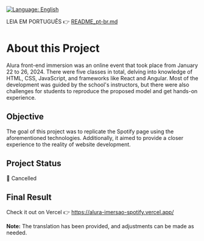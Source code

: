 [![Language: English](https://img.shields.io/badge/Language-English-brightgreen.svg)](README-en.md)

LEIA EM PORTUGUÊS 👉 [README_pt-br.md](https://github.com/LucasCatuyama/Alura_imersao_spotify/blob/main/README-pt-br.md)

# About this Project
Alura front-end immersion was an online event that took place from January 22 to 26, 2024. There were five classes in total, delving into knowledge of HTML, CSS, JavaScript, and frameworks like React and Angular. Most of the development was guided by the school's instructors, but there were also challenges for students to reproduce the proposed model and get hands-on experience.

## Objective
The goal of this project was to replicate the Spotify page using the aforementioned technologies. Additionally, it aimed to provide a closer experience to the reality of website development.

## Project Status
🚫 Cancelled

## Final Result

Check it out on Vercel 👉 https://alura-imersao-spotify.vercel.app/

**Note:** The translation has been provided, and adjustments can be made as needed.

